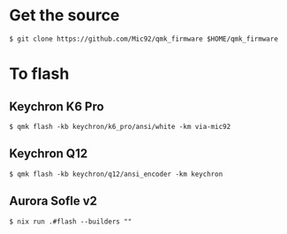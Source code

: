 # Get the source

```console
$ git clone https://github.com/Mic92/qmk_firmware $HOME/qmk_firmware
```

# To flash

## Keychron K6 Pro

```console
$ qmk flash -kb keychron/k6_pro/ansi/white -km via-mic92
```

## Keychron Q12

```
$ qmk flash -kb keychron/q12/ansi_encoder -km keychron
```

## Aurora Sofle v2

```
$ nix run .#flash --builders ""
```
